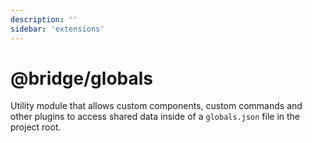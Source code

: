 ```yaml
---
description: ''
sidebar: 'extensions'
---
```


# @bridge/globals

Utility module that allows custom components, custom commands and other plugins to access shared data inside of a `globals.json` file in the project root.

